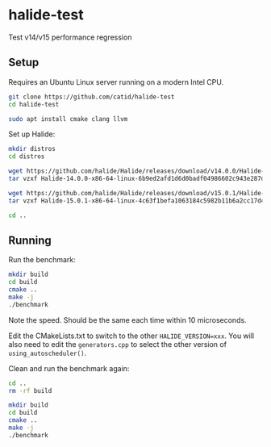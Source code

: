# halide-test
Test v14/v15 performance regression

## Setup

Requires an Ubuntu Linux server running on a modern Intel CPU.

```bash
git clone https://github.com/catid/halide-test
cd halide-test

sudo apt install cmake clang llvm
```

Set up Halide:

```bash
mkdir distros
cd distros

wget https://github.com/halide/Halide/releases/download/v14.0.0/Halide-14.0.0-x86-64-linux-6b9ed2afd1d6d0badf04986602c943e287d44e46.tar.gz
tar vzxf Halide-14.0.0-x86-64-linux-6b9ed2afd1d6d0badf04986602c943e287d44e46.tar.gz

wget https://github.com/halide/Halide/releases/download/v15.0.1/Halide-15.0.1-x86-64-linux-4c63f1befa1063184c5982b11b6a2cc17d4e5815.tar.gz
tar vzxf Halide-15.0.1-x86-64-linux-4c63f1befa1063184c5982b11b6a2cc17d4e5815.tar.gz

cd ..
```

## Running

Run the benchmark:

```bash
mkdir build
cd build
cmake ..
make -j
./benchmark
```

Note the speed.  Should be the same each time within 10 microseconds.

Edit the CMakeLists.txt to switch to the other `HALIDE_VERSION=xxx`.  You will also need to edit the `generators.cpp` to select the other version of `using_autoscheduler()`.

Clean and run the benchmark again:

```bash
cd ..
rm -rf build

mkdir build
cd build
cmake ..
make -j
./benchmark
```
